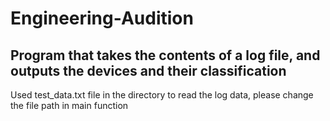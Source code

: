 # Engineering-Audition

## Program that takes the contents of a log file, and outputs the devices and their classification

Used test_data.txt file in the directory to read the log data, please change the file path in main function


